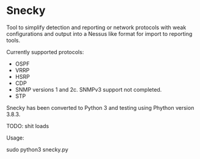 # Snecky
Tool to simplify detection and reporting or network protocols with weak configurations and output into a Nessus like format for import to reporting tools. 

Currently supported protocols:

* OSPF
* VRRP
* HSRP
* CDP
* SNMP versions 1 and 2c. SNMPv3 support not completed. 
* STP

Snecky has been converted to Python 3 and testing using Phython version 3.8.3. 

TODO:
 shit loads
 
 
 Usage:
 
 sudo python3 snecky.py
